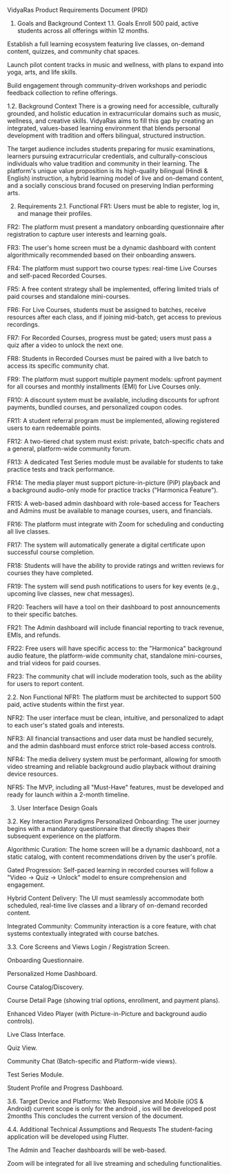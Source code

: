 VidyaRas Product Requirements Document (PRD)
1. Goals and Background Context
1.1. Goals
Enroll 500 paid, active students across all offerings within 12 months.

Establish a full learning ecosystem featuring live classes, on-demand content, quizzes, and community chat spaces.

Launch pilot content tracks in music and wellness, with plans to expand into yoga, arts, and life skills.

Build engagement through community-driven workshops and periodic feedback collection to refine offerings.

1.2. Background Context
There is a growing need for accessible, culturally grounded, and holistic education in extracurricular domains such as music, wellness, and creative skills. VidyaRas aims to fill this gap by creating an integrated, values-based learning environment that blends personal development with tradition and offers bilingual, structured instruction.

The target audience includes students preparing for music examinations, learners pursuing extracurricular credentials, and culturally-conscious individuals who value tradition and community in their learning. The platform's unique value proposition is its high-quality bilingual (Hindi & English) instruction, a hybrid learning model of live and on-demand content, and a socially conscious brand focused on preserving Indian performing arts.




2. Requirements
2.1. Functional
FR1: Users must be able to register, log in, and manage their profiles.

FR2: The platform must present a mandatory onboarding questionnaire after registration to capture user interests and learning goals.

FR3: The user's home screen must be a dynamic dashboard with content algorithmically recommended based on their onboarding answers.

FR4: The platform must support two course types: real-time Live Courses and self-paced Recorded Courses.

FR5: A free content strategy shall be implemented, offering limited trials of paid courses and standalone mini-courses.

FR6: For Live Courses, students must be assigned to batches, receive resources after each class, and if joining mid-batch, get access to previous recordings.

FR7: For Recorded Courses, progress must be gated; users must pass a quiz after a video to unlock the next one.

FR8: Students in Recorded Courses must be paired with a live batch to access its specific community chat.

FR9: The platform must support multiple payment models: upfront payment for all courses and monthly installments (EMI) for Live Courses only.

FR10: A discount system must be available, including discounts for upfront payments, bundled courses, and personalized coupon codes.

FR11: A student referral program must be implemented, allowing registered users to earn redeemable points.

FR12: A two-tiered chat system must exist: private, batch-specific chats and a general, platform-wide community forum.

FR13: A dedicated Test Series module must be available for students to take practice tests and track performance.

FR14: The media player must support picture-in-picture (PiP) playback and a background audio-only mode for practice tracks ("Harmonica Feature").

FR15: A web-based admin dashboard with role-based access for Teachers and Admins must be available to manage courses, users, and financials.

FR16: The platform must integrate with Zoom for scheduling and conducting all live classes.

FR17: The system will automatically generate a digital certificate upon successful course completion.

FR18: Students will have the ability to provide ratings and written reviews for courses they have completed.

FR19: The system will send push notifications to users for key events (e.g., upcoming live classes, new chat messages).

FR20: Teachers will have a tool on their dashboard to post announcements to their specific batches.

FR21: The Admin dashboard will include financial reporting to track revenue, EMIs, and refunds.

FR22: Free users will have specific access to: the "Harmonica" background audio feature, the platform-wide community chat, standalone mini-courses, and trial videos for paid courses.

FR23: The community chat will include moderation tools, such as the ability for users to report content.

2.2. Non Functional
NFR1: The platform must be architected to support 500 paid, active students within the first year.

NFR2: The user interface must be clean, intuitive, and personalized to adapt to each user's stated goals and interests.

NFR3: All financial transactions and user data must be handled securely, and the admin dashboard must enforce strict role-based access controls.

NFR4: The media delivery system must be performant, allowing for smooth video streaming and reliable background audio playback without draining device resources.

NFR5: The MVP, including all "Must-Have" features, must be developed and ready for launch within a 2-month timeline.

3. User Interface Design Goals

3.2. Key Interaction Paradigms
Personalized Onboarding: The user journey begins with a mandatory questionnaire that directly shapes their subsequent experience on the platform.

Algorithmic Curation: The home screen will be a dynamic dashboard, not a static catalog, with content recommendations driven by the user's profile.

Gated Progression: Self-paced learning in recorded courses will follow a "Video -> Quiz -> Unlock" model to ensure comprehension and engagement.

Hybrid Content Delivery: The UI must seamlessly accommodate both scheduled, real-time live classes and a library of on-demand recorded content.

Integrated Community: Community interaction is a core feature, with chat systems contextually integrated with course batches.

3.3. Core Screens and Views
Login / Registration Screen.

Onboarding Questionnaire.

Personalized Home Dashboard.

Course Catalog/Discovery.

Course Detail Page (showing trial options, enrollment, and payment plans).

Enhanced Video Player (with Picture-in-Picture and background audio controls).

Live Class Interface.

Quiz View.

Community Chat (Batch-specific and Platform-wide views).

Test Series Module.

Student Profile and Progress Dashboard.

3.6. Target Device and Platforms: Web Responsive and Mobile (iOS & Android)
current scope is only for the android , ios will be developed post 2months 
This concludes the current version of the document.


4.4. Additional Technical Assumptions and Requests
The student-facing application will be developed using Flutter.

The Admin and Teacher dashboards will be web-based.

Zoom will be integrated for all live streaming and scheduling functionalities.